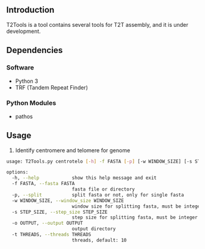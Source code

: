 ## Introduction
T2Tools is a tool contains several tools for T2T assembly, and it is under development.

## Dependencies
### Software
* Python 3
* TRF (Tandem Repeat Finder)
### Python Modules
* pathos

## Usage

1. Identify centromere and telomere for genome
```bash
usage: T2Tools.py centrotelo [-h] -f FASTA [-p] [-w WINDOW_SIZE] [-s STEP_SIZE] -o OUTPUT [-t THREADS]

options:
  -h, --help            show this help message and exit
  -f FASTA, --fasta FASTA
                        fasta file or directory
  -p, --split           split fasta or not, only for single fasta
  -w WINDOW_SIZE, --window_size WINDOW_SIZE
                        window size for splitting fasta, must be integer or scientific notation, like: 10000, 1e4
  -s STEP_SIZE, --step_size STEP_SIZE
                        step size for splitting fasta, must be integer or scientific notation, like: 10000, 1e4
  -o OUTPUT, --output OUTPUT
                        output directory
  -t THREADS, --threads THREADS
                        threads, default: 10

```
